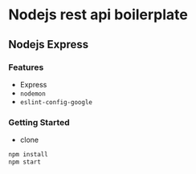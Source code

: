 # Nodejs rest api boilerplate
## Nodejs Express  


### Features

* Express
* `nodemon`
* `eslint-config-google`


### Getting Started

* clone 

```sh
npm install
npm start
```
